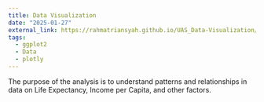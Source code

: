 ```yaml
---
title: Data Visualization
date: "2025-01-27"
external_link: https://rahmatriansyah.github.io/UAS_Data-Visualization/ 
tags:
  - ggplot2
  - Data
  - plotly
---
```


The purpose of the analysis is to understand patterns and relationships in data on Life Expectancy, Income per Capita, and other factors.

<!--more-->
